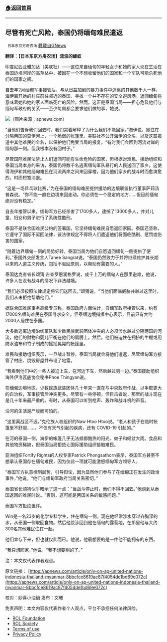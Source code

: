 ###  [:house:返回首頁](https://github.com/ourhimalayas/txt)
---


## 尽管有死亡风险，泰国仍将缅甸难民遣返
` 日本东京方舟农场` [轉載自GNews](https://gnews.org/zh-hans/2361364/)

**翻译：【日本东京方舟农场】流浪的蝼蚁**

印度尼西亚雅加达（美联社）——这位来自缅甸的年轻女子和她的家人现在生活在泰国边境河岸的高草丛中，被困在一个不想收留他们的国家和一个军队可能杀死他们的国家之间。

自去年2月缅甸军事接管后，与从日益加剧的暴力事件中逃离的其他数千人一样，海伊离开她的村庄前往邻近的泰国，寻找一个并不存在的安全避风港。返回缅甸将意味着她和她的家人面临死亡的风险。然而，这正是泰国当局——担心危及他们与缅甸军政府的关系——至少每周都会要求他们做的事，她说。

![](https://assets.gnews.org/wp-content/uploads/2022/04/图片-1-22.jpeg)（图片来源：apnews.com）

“当他们告诉我们回去时，我们哭着解释了为什么我们不能回家，”海伊说，她住在分隔两国的莫伊河上，一个脆弱的帐篷里。美联社不公开海伊的全名，以及这篇报道中其他难民的全名，以保护他们免受当局的报复。“有时我们会回到河流对岸的缅甸那一侧。但我根本没有回村子。”

尽管国际难民法禁止人们返回可能有生命危险的国家，但根据对难民、援助组织和泰国当局本身的采访，泰国仍将数千名逃离缅甸军队暴行的人民送回了家乡。这使得海伊和其他缅甸难民在河流两岸之间来回穿梭，因为他们家乡的战斗时而愈演愈烈，时而短暂消退。

“这是一场乒乓球比赛，”为在泰国的缅甸难民提供援助的边境联盟执行董事萨莉汤普森说。“你不能一直在边境来回走动。你必须在一个稳定的地方……但目前缅甸绝对没有稳定。”

自去年接管以来，缅甸军方已经杀害了1700多人，逮捕了13000多人，并对儿童、妇女和男子进行了系统性酷刑。

泰国不是联合国难民公约的签署国，它坚持缅甸难民自愿返回家园。泰国还坚称，它遵守了国际不驱回法律，该法律规定不得将人们遣返他们将面临酷刑、惩罚或伤害的国家。

“随着边界缅甸一侧的局势好转，泰国当局为他们自愿返回缅甸一侧提供了便利。”泰国外交部发言人Tanee Sangrat说。“泰国仍然致力于并将继续维护其长期以来的人道主义传统，包括不驱回原则，以帮助有需要的人。”

泰国达克省省长颂猜·吉查罗恩润格罗说，成千上万的缅甸人在那里避难，他说，许多人在没有战斗的情况下非法越境。

“我们必须按照法律规定将它们送回去，”颂猜说。“当他们面临威胁并越过这里时，我们从未拒绝帮助他们。”

据联合国难民事务高级专员称，泰国政府方面估计，自缅军政府接管以来，约有17000名缅甸难民在泰国寻求安全。但泰缅边境指挥中心表示，目前只有大约2000人居住在泰国。

大多数逃离边境沿线军队和少数民族武装团体冲突的人必须涉水越过分隔两国的河流，他们的财物和婴儿平衡在他们的肩膀上。然后，他们被迫住在拥挤的牛棚或用防水油布和竹子制成的摇摇晃晃的帐篷里。

难民和援助组织表示，一旦战斗暂停，泰国当局就会将他们遣返，尽管缅甸军方接管了村庄、烧毁房屋并布设了地雷。

“我看到他们中的一些人被迫上车，在河边下车，然后越过另一边。”泰国援助组织海外伊洛瓦底协会秘书Phoe Thingyan说。

在缅甸边境地区，少数民族武装团体几十年来一直在与中央政府作战，以争取更大的自治权，军事接管后冲突更多。尽管有一些停顿，但目击者说，那里的战斗现在是几十年来最严重的。有时，从泰国可以听到枪声、轰炸和战斗机的声音。

沿河的生活是严峻而可怕的。

“这里离战区不远，”克伦族人权组织的Naw Htoo Htoo说。“老人和孩子在临时帐篷里不舒服……。不仅有天气引起的疾病，还有 COVID-19 引起的。”

在河的泰国一侧，海伊的帐篷几乎无法抵御酷热的阳光、蚊子和倾盆大雨。食品和其他物资稀缺，但泰国当局拒绝让国际援助组织接触难民。

亚洲组织Fortify Rights的人权专家Patrick Phongsathorn表示，泰国军方甚至不想承认泰国存在缅甸难民，因为仅此一项就可能激怒缅甸军方领导人。

“泰国军方执意控制局势，引导舆论，因为显然他们参与了在缅甸正在发生的政治事件，”他说。“他们与缅甸军政府当局关系密切。”

泰国省长颂猜似乎暗示了这一点：“当战斗停止时，他们不得不回去。”他谈到从泰国返回的难民时说。“否则，这可能是两国关系的敏感问题。”

泰国军方拒绝置评。

Win是一名23岁的化学专科学生，住在缅甸一侧。现在他经常涉水穿过齐胸深的水，从泰国一侧取回食物。然后他跋涉回到他在缅甸的露营地，在那里他与大约300名其他难民住在一起。

他们幸存下来，但也就仅此而已。他说，他最想要的是一件他不能拥有的东西。

“我只想回家，”他说。“我不想要别的了。”

注：本文仅代表作者观点。

原文链接：
[https://apnews.com/article/only-on-ap-united-nations-indonesia-thailand-myanmar-8bbcfce8619ac87f4054de1bd69e072c](https://apnews.com/article/only-on-ap-united-nations-indonesia-thailand-myanmar-8bbcfce8619ac87f4054de1bd69e072c)

校对：妙喜小油鍋
发布：文曦

 

免责声明：本文内容仅代表作者个人观点，平台不承担任何法律风险。

- [ROL Foundation](https://rolfoundation.org/)
- [ROL Society](https://rolsociety.org/)
- [Terms of use](https://gnews.org/terms-of-use-3/)
- [Privacy Policy](https://gnews.org/privacy-policy/)
